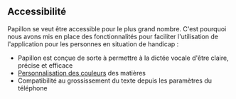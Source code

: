 ## Accessibilité
Papillon se veut être accessible pour le plus grand nombre. C'est pourquoi nous avons mis en place des fonctionnalités pour faciliter l'utilisation de l'application pour les personnes en situation de handicap :

- Papillon est conçue de sorte à permettre à la dictée vocale d'être claire, précise et efficace
- [Personnalisation des couleurs](../personalisation/couleurs.md) des matières
- Compatibilité au grossissement du texte depuis les paramètres du téléphone
